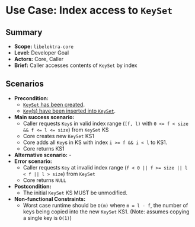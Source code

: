 # Use Case: Index access to `KeySet`

## Summary

- **Scope:** `libelektra-core`
- **Level:** Developer Goal
- **Actors:** Core, Caller
- **Brief:** Caller accesses contents of `KeySet` by index

## Scenarios

- **Precondition:**
  - [`KeySet` has been created](UC_keyset_create.md).
  - [`Key`(s) have been inserted into `KeySet`](UC_keyset_insert.md).
- **Main success scenario:**
  - Caller requests `Key`s in valid index range (`[f, l)` with `0 <= f < size && f <= l <= size`) from `KeySet` KS
  - Core creates new `KeySet` KS1
  - Core adds all `Key`s in KS with index `i >= f && i < l` to KS1.
  - Core returns KS1
- **Alternative scenario:** -
- **Error scenario:**
  - Caller requests `Key` at invalid index range (`f < 0 || f >= size || l < f || l > size`) from `KeySet`
  - Core returns `NULL`
- **Postcondition:**
  - The initial `KeySet` KS MUST be unmodified.
- **Non-functional Constraints:**
  - Worst case runtime should be `O(m)` where `m = l - f`, the number of keys being copied into the new `KeySet` KS1.
    (Note: assumes copying a single key is `O(1)`)
